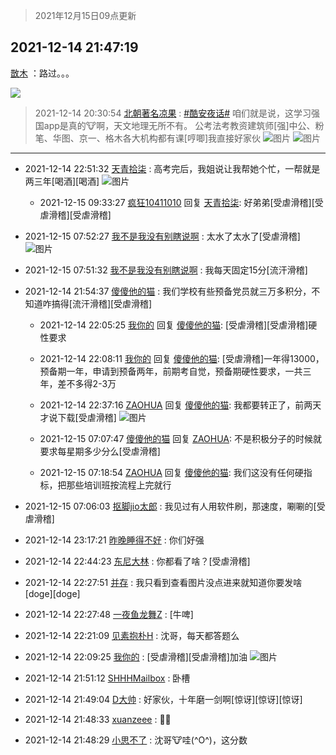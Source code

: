 > 2021年12月15日09点更新
<link rel="stylesheet" href="https://cdn.jsdelivr.net/gh/taotie6/sampleJSON@main/css/photo_show.css">
<meta name="referrer" content="no-referrer" />


 ## 2021-12-14 21:47:19 

 [㪚木](https://www.coolapk.com/feed/32130209?shareKey=ZDBkZDQ5MjA1NGMxNjFiOGEzNjg~) ：路过。。。 

<div class="album">
<img class="img-item" src="https://image.coolapk.com/feed/2021/1214/21/1081091_41484758_9638_3707_432@1080x1244.jpeg" />
</div>

> 2021-12-14 20:30:54 
> [北朝著名凉果](https://www.coolapk.com/feed/32128509?shareKey=ZjZmMWUwNjEzZWJlNjFiOGEzNjg~) : <a class="feed-link-tag" href="/t/酷安夜话?type=0">#酷安夜话#</a> 咱们就是说，这学习强国app是真的🐮啊，天文地理无所不有。 公考法考教资建筑师[强]中公、粉笔、华图、京一、格木各大机构都有课[哼唧]我直接好家伙 
![图片](https://image.coolapk.com/feed/2021/1214/20/2415217_7662a414_5051_7965_959@1080x2400.jpeg)
![图片](https://image.coolapk.com/feed/2021/1214/20/2415217_bb1d120c_5051_7972_772@1080x2400.jpeg)

 ------- 

- 2021-12-14 22:51:32 [天青拾柒](uid=2874164) : 高考完后，我姐说让我帮她个忙，一帮就是两三年[喝酒][喝酒] ![图片](https://image.coolapk.com/feed/2021/1214/22/2874164_3491_4574_561@614x614.jpg)

    - 2021-12-15 09:33:27 [疯狂10411010](uid=11014438) 回复 [天青拾柒](uid=2874164): 好弟弟[受虐滑稽][受虐滑稽][受虐滑稽] 

- 2021-12-15 07:52:27 [我不是我没有别瞎说啊](uid=2231912) : 太水了太水了[受虐滑稽] ![图片](https://image.coolapk.com/feed/2021/1215/07/2231912_786f1f0a_5946_2842_729@1200x2640.jpeg)

- 2021-12-15 07:51:32 [我不是我没有别瞎说啊](uid=2231912) : 我每天固定15分[流汗滑稽] 

- 2021-12-14 21:54:37 [傻傻他的猫](uid=831321) : 我们学校有些预备党员就三万多积分，不知道咋搞得[流汗滑稽][受虐滑稽] 

    - 2021-12-14 22:05:25 [我你的](uid=3530668) 回复 [傻傻他的猫](uid=831321): [受虐滑稽][受虐滑稽]硬性要求 

    - 2021-12-14 22:08:11 [我你的](uid=3530668) 回复 [傻傻他的猫](uid=831321): [受虐滑稽]一年得13000，预备期一年，申请到预备两年，前期考自觉，预备期硬性要求，一共三年，差不多得2-3万 

    - 2021-12-14 22:37:16 [ZAOHUA](uid=1930793) 回复 [傻傻他的猫](uid=831321): 我都要转正了，前两天才说下载[受虐滑稽] ![图片](https://image.coolapk.com/feed/2021/1214/22/1930793_815e823f_2635_4297_499@1080x397.jpeg)

    - 2021-12-15 07:07:47 [傻傻他的猫](uid=831321) 回复 [ZAOHUA](uid=1930793): 不是积极分子的时候就要求每星期多少分么[受虐滑稽] 

    - 2021-12-15 07:18:54 [ZAOHUA](uid=1930793) 回复 [傻傻他的猫](uid=831321): 我们这没有任何硬指标，把那些培训班按流程上完就行 

- 2021-12-15 07:06:03 [抠脚jio太郎](uid=3743725) : 我见过有人用软件刷，那速度，唰唰的[受虐滑稽] 

- 2021-12-14 23:17:21 [昨晚睡得不好](uid=2209678) : 你们好强 

- 2021-12-14 22:44:23 [东尼大林](uid=1612569) : 你都看了啥？[受虐滑稽] 

- 2021-12-14 22:27:51 [并存](uid=1248138) : 我只看到查看图片没点进来就知道你要发啥[doge][doge] 

- 2021-12-14 22:27:48 [一夜鱼龙舞Z](uid=2440130) : [牛啤] 

- 2021-12-14 22:21:09 [见素抱朴H](uid=1014158) : 沈哥，每天都答题么 

- 2021-12-14 22:09:25 [我你的](uid=3530668) : [受虐滑稽][受虐滑稽]加油 ![图片](https://image.coolapk.com/feed/2021/1214/22/3530668_9c971a40_0963_8855_882@1003x403.png)

- 2021-12-14 21:51:12 [SHHHMailbox](uid=3071885) : 卧槽 

- 2021-12-14 21:49:04 [D大帅](uid=1728857) : 好家伙，十年磨一剑啊[惊讶][惊讶][惊讶] 

- 2021-12-14 21:48:33 [xuanzeee](uid=1362965) : 🐂🍺 

- 2021-12-14 21:48:29 [小思不了](uid=1224372) : 沈哥🐮哇(^O^)，这分数 

